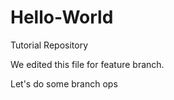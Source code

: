 # Hello-World
Tutorial Repository

We edited this file for feature branch.

Let's do some branch ops
